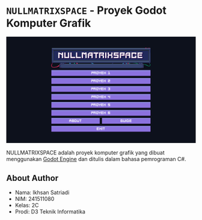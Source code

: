 # `NULLMATRIXSPACE` - Proyek Godot Komputer Grafik

![preview-menu](./.image/README/preview-menu.png)

NULLMATRIXSPACE adalah proyek komputer grafik yang dibuat menggunakan [Godot Engine](https://godotengine.org/) dan ditulis dalam bahasa pemrograman C#.

## About Author

- Nama: Ikhsan Satriadi
- NIM: 241511080
- Kelas: 2C
- Prodi: D3 Teknik Informatika
